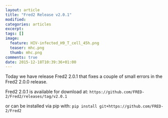 ```yaml
---
layout: article
title: "Fred2 Release v2.0.1"
modified:
categories: articles
excerpt:
tags: []
image:
  feature: HIV-infected_H9_T_cell_45h.png
  teaser: mhc.png
  thumb: mhc.png
comments: true
date: 2015-12-18T10:39:36+01:00
---
```


Today we have release Fred2 2.0.1 that fixes a couple of small errors in the Fred2 2.0.0 release. 

Fred2 2.0.1 is available for download at: ```https://github.com/FRED-2/Fred2/releases/tag/v2.0.1``` 

or can be installed via pip with: ```pip install git+https://github.com/FRED-2/Fred2```
